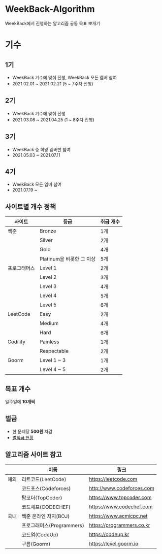 # WeekBack-Algorithm
WeekBack에서 진행하는 알고리즘 공동 목표 뽀개기

# 기수
## 1기
* WeekBack 기수에 맞춰 진행, WeekBack 모든 멤버 참여
* 2021.02.01 ~ 2021.02.21 (5 ~ 7주차 진행)

## 2기
* WeekBack 기수에 맞춰 진행
* 2021.03.08 ~ 2021.04.25 (1 ~ 8주차 진행)

## 3기
* WeekBack 중 희망 멤버만 참여
* 2021.05.03 ~ 2021.07.11

## 4기
* WeekBack 모든 멤버 참여
* 2021.07.19 ~ 


## 사이트별 개수 정책
|사이트|등급|취급 개수|
|---|---|---|
|백준|Bronze|1개|
||Silver|2개|
||Gold|4개|
||Platinum을 비롯한 그 이상|5개|
|프로그래머스|Level 1|2개|
||Level 2|3개|
||Level 3|4개|
||Level 4|5개|
||Level 5|6개|
|LeetCode|Easy|2개|
||Medium|4개|
||Hard|6개|
|Codility|Painless|1개|
||Respectable|2개|
|Goorm|Level 1 ~ 3|1개|
||Level 4 ~ 5|2개|

## 목표 개수
일주일에 **10개씩**

## 벌금
- 한 문제당 **500원** 차감
- [벌칙금 현황](https://docs.google.com/spreadsheets/d/1bW4PDzOeI4BGsfmKYqqA4cw2bDyWchXP4qRALd16rEE/edit#gid=1144420198)

## 알고리즘 사이트 참고
||이름|링크|
|-|-|-|
|해외| 리트코드(LeetCode) | https://leetcode.com |
| | 코드포스(Codeforces)  | http://www.codeforces.com |
| | 탑코더(TopCoder) | https://www.topcoder.com |
| | 코드셰프(CODECHEF) | https://www.codechef.com |
|국내|백준 온라인 저지(BOJ)|https://www.acmicpc.net|
||프로그래머스(Programmers)|https://programmers.co.kr 
||코드업(CodeUp)|https://codeup.kr|
||구름(Goorm)|https://level.goorm.io|
